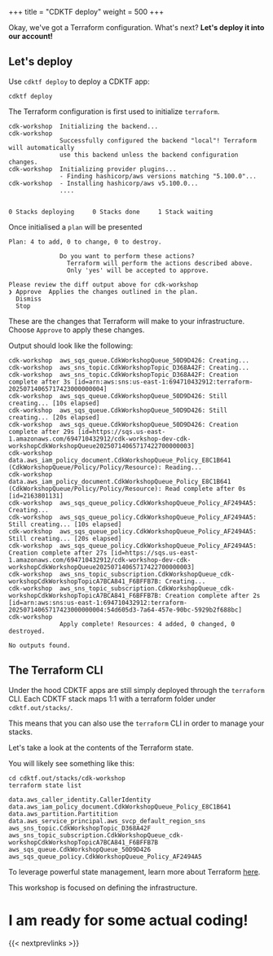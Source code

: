 +++
title = "CDKTF deploy"
weight = 500
+++

Okay, we've got a Terraform configuration. What's next? __Let's deploy it into our account!__

## Let's deploy

Use `cdktf deploy` to deploy a CDKTF app:

```
cdktf deploy
```

The Terraform configuration is first used to initialize `terraform`.

```
cdk-workshop  Initializing the backend...
cdk-workshop
              Successfully configured the backend "local"! Terraform will automatically
              use this backend unless the backend configuration changes.
cdk-workshop  Initializing provider plugins...
              - Finding hashicorp/aws versions matching "5.100.0"...
cdk-workshop  - Installing hashicorp/aws v5.100.0...
              ....


0 Stacks deploying     0 Stacks done     1 Stack waiting
```

Once initialised a `plan` will be presented

```text
Plan: 4 to add, 0 to change, 0 to destroy.

              Do you want to perform these actions?
                Terraform will perform the actions described above.
                Only 'yes' will be accepted to approve.

Please review the diff output above for cdk-workshop
❯ Approve  Applies the changes outlined in the plan.
  Dismiss
  Stop
```

These are the changes that Terraform will make to your infrastructure. Choose `Approve` to apply these changes.

Output should look like the following:

```
cdk-workshop  aws_sqs_queue.CdkWorkshopQueue_50D9D426: Creating...
cdk-workshop  aws_sns_topic.CdkWorkshopTopic_D368A42F: Creating...
cdk-workshop  aws_sns_topic.CdkWorkshopTopic_D368A42F: Creation complete after 3s [id=arn:aws:sns:us-east-1:694710432912:terraform-20250714065717423000000004]
cdk-workshop  aws_sqs_queue.CdkWorkshopQueue_50D9D426: Still creating... [10s elapsed]
cdk-workshop  aws_sqs_queue.CdkWorkshopQueue_50D9D426: Still creating... [20s elapsed]
cdk-workshop  aws_sqs_queue.CdkWorkshopQueue_50D9D426: Creation complete after 29s [id=https://sqs.us-east-1.amazonaws.com/694710432912/cdk-workshop-dev-cdk-workshopCdkWorkshopQueue20250714065717422700000003]
cdk-workshop  data.aws_iam_policy_document.CdkWorkshopQueue_Policy_E8C1B641 (CdkWorkshopQueue/Policy/Policy/Resource): Reading...
cdk-workshop  data.aws_iam_policy_document.CdkWorkshopQueue_Policy_E8C1B641 (CdkWorkshopQueue/Policy/Policy/Resource): Read complete after 0s [id=2163801131]
cdk-workshop  aws_sqs_queue_policy.CdkWorkshopQueue_Policy_AF2494A5: Creating...
cdk-workshop  aws_sqs_queue_policy.CdkWorkshopQueue_Policy_AF2494A5: Still creating... [10s elapsed]
cdk-workshop  aws_sqs_queue_policy.CdkWorkshopQueue_Policy_AF2494A5: Still creating... [20s elapsed]
cdk-workshop  aws_sqs_queue_policy.CdkWorkshopQueue_Policy_AF2494A5: Creation complete after 27s [id=https://sqs.us-east-1.amazonaws.com/694710432912/cdk-workshop-dev-cdk-workshopCdkWorkshopQueue20250714065717422700000003]
cdk-workshop  aws_sns_topic_subscription.CdkWorkshopQueue_cdk-workshopCdkWorkshopTopicA7BCA841_F6BFFB7B: Creating...
cdk-workshop  aws_sns_topic_subscription.CdkWorkshopQueue_cdk-workshopCdkWorkshopTopicA7BCA841_F6BFFB7B: Creation complete after 2s [id=arn:aws:sns:us-east-1:694710432912:terraform-20250714065717423000000004:54d605d3-7a64-457e-90bc-5929b2f688bc]
cdk-workshop
              Apply complete! Resources: 4 added, 0 changed, 0 destroyed.

No outputs found.
```

## The Terraform CLI

Under the hood CDKTF apps are still simply deployed through the `terraform` CLI.
Each CDKTF stack maps 1:1 with a terraform folder under `cdktf.out/stacks/`.

This means that you can also use the `terraform` CLI in order to manage
your stacks.

Let's take a look at the contents of the Terraform state.

You will likely see something like this:

```
cd cdktf.out/stacks/cdk-workshop
terraform state list
```

```text
data.aws_caller_identity.CallerIdentity
data.aws_iam_policy_document.CdkWorkshopQueue_Policy_E8C1B641
data.aws_partition.Partitition
data.aws_service_principal.aws_svcp_default_region_sns
aws_sns_topic.CdkWorkshopTopic_D368A42F
aws_sns_topic_subscription.CdkWorkshopQueue_cdk-workshopCdkWorkshopTopicA7BCA841_F6BFFB7B
aws_sqs_queue.CdkWorkshopQueue_50D9D426
aws_sqs_queue_policy.CdkWorkshopQueue_Policy_AF2494A5
```

To leverage powerful state management, learn more about Terraform [here](https://developer.hashicorp.com/terraform).

This workshop is focused on defining the infrastructure.

# I am ready for some actual coding!

{{< nextprevlinks >}}